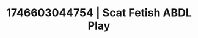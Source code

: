 ---
categories:
- Erotic tension tease
- AI-generated
- Unspoken desires
- Queer kinks
- Lip gloss fantasy
- Erotic duality
- ASMR
- Cosplay
image: /assets/images/1746603044754.jpg
layout: post
seo:
  description: Featured content with sensual ABDL Play, Scat Fetish. HD images available.
  keywords: ABDL Play, Scat Fetish
  og_image: /assets/images/1746603044754.jpg
  schema_type: VisualArtwork
tags:
- ABDL Play
- Scat Fetish
- '#1746603044754'
title: 1746603044754 | Scat Fetish ABDL Play
---